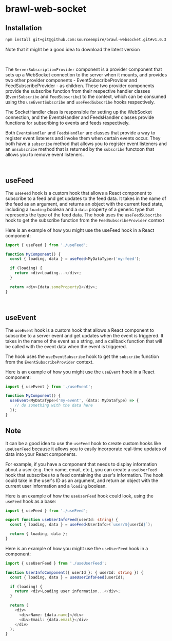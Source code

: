 # brawl-web-socket

## Installation

```bash
npm install git+git@github.com:sourceempire/brawl-websocket.git#v1.0.3
```

Note that it might be a good idea to download the latest version

</br >

The `ServerSubscriptionProvider` component is a provider component that sets up a WebSocket connection to the server when it mounts, and provides two other provider components - EventSubscribeProvider and FeedSubscribeProvider - as children. These two provider components provide the subscribe function from their respective handler classes (`EventSubscribe` and `FeedSubscribe`) to the context, which can be consumed using the `useEventSubscribe` and `useFeedSubscribe` hooks respectively.

The SocketHandler class is responsible for setting up the WebSocket connection, and the EventsHandler and FeedsHandler classes provide functions for subscribing to events and feeds respectively.

Both `EventsHandler` and `FeedsHandler` are classes that provide a way to register event listeners and invoke them when certain events occur. They both have a `subscribe` method that allows you to register event listeners and an `unsubscribe` method that is returned by the `subscribe` functoon that allows you to remove event listeners.

</br>

## useFeed

The `useFeed` hook is a custom hook that allows a React component to subscribe to a feed and get updates to the feed data. It takes in the name of the feed as an argument, and returns an object with the current feed state, including a `loading` boolean and a `data` property of a generic type that represents the type of the feed data. The hook uses the `useFeedSubscribe` hook to get the subscribe function from the `FeedSubscribeProvider` context

Here is an example of how you might use the useFeed hook in a React component:

```typescript
import { useFeed } from './useFeed';

function MyComponent() {
  const { loading, data } = useFeed<MyDataType>('my-feed');

  if (loading) {
    return <div>Loading...</div>;
  }

  return <div>{data.someProperty}</div>;
}
```

</br>

## useEvent

The `useEvent` hook is a custom hook that allows a React component to subscribe to a server event and get updates when the event is triggered. It takes in the name of the event as a string, and a callback function that will be called with the event data when the event is triggered.

The hook uses the `useEventSubscribe` hook to get the `subscribe` function from the `EventSubscribeProvider` context.

Here is an example of how you might use the `useEvent` hook in a React component:

```typescript
import { useEvent } from './useEvent';

function MyComponent() {
  useEvent<MyDataType>('my-event', (data: MyDataType) => {
    // do something with the data here
  });
}
```

## Note

It can be a good idea to use the `useFeed` hook to create custom hooks like `useUserFeed` because it allows you to easily incorporate real-time updates of data into your React components.

For example, if you have a component that needs to display information about a user (e.g. their name, email, etc.), you can create a `useUserFeed` hook that subscribes to a feed containing the user's information. The hook could take in the user's ID as an argument, and return an object with the current user information and a `loading` boolean.

Here is an example of how the `useUserFeed` hook could look, using the `useFeed` hook as a base:

```typescript
import { useFeed } from './useFeed';

export function useUserInfoFeed(userId: string) {
  const { loading, data } = useFeed<UserInfo>(`user/${userId}`);

  return { loading, data };
}
```

Here is an example of how you might use the `useUserFeed` hook in a component:

```typescript
import { useUserFeed } from './useUserFeed';

function UserInfoComponent({ userId }: { userId: string }) {
  const { loading, data } = useUserInfoFeed(userId);

  if (loading) {
    return <div>Loading user information...</div>;
  }

  return (
    <div>
      <div>Name: {data.name}</div>
      <div>Email: {data.email}</div>
    </div>
  );
}
```

